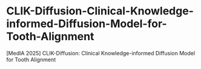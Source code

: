 # CLIK-Diffusion-Clinical-Knowledge-informed-Diffusion-Model-for-Tooth-Alignment
[MedIA 2025] CLIK-Diffusion: Clinical Knowledge-informed Diffusion Model for Tooth Alignment
